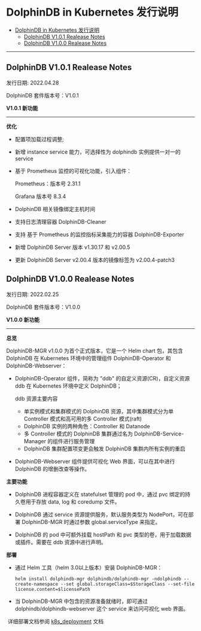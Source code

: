 # DolphinDB in Kubernetes 发行说明

- [DolphinDB in Kubernetes 发行说明](#dolphindb-in-kubernetes-发行说明)
  - [DolphinDB V1.0.1 Realease Notes](#dolphindb-v101-realease-notes)
  - [DolphinDB V1.0.0 Realease Notes](#dolphindb-v100-realease-notes)

------

## DolphinDB V1.0.1 Realease Notes

发行日期: 2022.04.28

DolphinDB 套件版本号：V1.0.1

**V1.0.1 新功能**

------

**优化**

- 配置项加载过程调整;

- 新增 instance service 能力，可选择性为 dolphindb 实例提供一对一的 service

- 基于 Prometheus 监控的可视化功能，引入组件：

  Prometheus：版本号 2.31.1

  Grafana 版本号 8.3.4

- DolphinDB 相关镜像绑定主机时间

- 支持日志清理容器 DolphinDB-Cleaner

- 支持 基于 Prometheus 的监控指标采集能力的容器 DolphinDB-Exporter

- 新增 DolphinDB Server 版本 v1.30.17 和 v2.00.5

- 更新 DolphinDB Server v2.00.4 版本的镜像标签为 v2.00.4-patch3


## DolphinDB V1.0.0 Realease Notes

发行日期: 2022.02.25

DolphinDB 套件版本号：V1.0.0

**V1.0.0 新功能**

------

**总览**

​DolphinDB-MGR v1.0.0 为首个正式版本，它是一个 Helm chart 包，其包含 DolphinDB 在 Kubernetes 环境中的管理组件 DolphinDB-Operator 和 DolphinDB-Webserver：

- DolphinDB-Operator 组件，简称为 "ddb" 的自定义资源(CR)，自定义资源 ddb 在 Kubernetes 环境中定义 DolphinDB；

  ddb 资源主要内容

  - 单实例模式和集群模式的 DolphinDB 资源，其中集群模式分为单 Controller 模式和高可用的多 Controller 模式(raft)
  - DolphinDB 实例的两种角色：Controller 和 Datanode
  - 多 Controller 模式的 DolphinDB 集群通过名为 DolphinDB-Service-Manager 的组件进行服务管理
  - DolphinDB 集群配置项变更会触发 DolphinDB 集群内所有实例的重启
  
- DolphinDB-Webserver 组件提供可视化 Web 界面，可以在其中进行 DolphinDB 的增删改查等操作。

**主要功能**

- DolphinDB 进程容器定义在 statefulset 管理的 pod 中，通过 pvc 绑定的持久卷用于存放 data, log 和 coredump 文件。

- DolphinDB 通过 service 资源提供服务，默认服务类型为 NodePort，可在部署 DolphinDB-MGR 时通过参数 global.serviceType 来指定。

- DolphinDB 的 pod 中可额外挂载 hostPath 和 pvc 类型的卷，用于加载数据或插件。需要在 ddb 资源中进行声明。

**部署**

- 通过 Helm 工具（helm 3.0以上版本）安装 DolphinDB-MGR：

  ```
  helm install dolphindb-mgr dolphindb/dolphindb-mgr -ndolphindb --create-namespace --set global.storageClass=$StorageClass --set-file license.content=$licensePath
  ```

- 当 DolphinDB-MGR 中包含的资源准备就绪时，即可通过 dolphindb/dolphindb-webserver 这个 service 来访问可视化 web 界面。

​        详细部署文档参阅 [k8s_deployment](https://gitee.com/dolphindb/Tutorials_CN/blob/master/k8s_deployment.md) 文档





